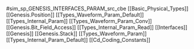 #sim_sp_GENESIS_INTERFACES_PARAM_src_cbe
[[Basic_Physical_Types]]
[[Genesis.Position]]
[[Types_Waveform_Param_Default]]
[[Types_Internal_Param]]
[[Types_Waveform_Param_Conv]]
[[Genesis.Bit_Field_Access]]
[[Types_Internal_Param_Read]]
[[Interfaces]]
[[Genesis]]
[[Genesis.Stack]]
[[Types_Waveform_Param]]
[[Types_Internal_Param_Default]]
[[Cd_Coding_Constants]]
